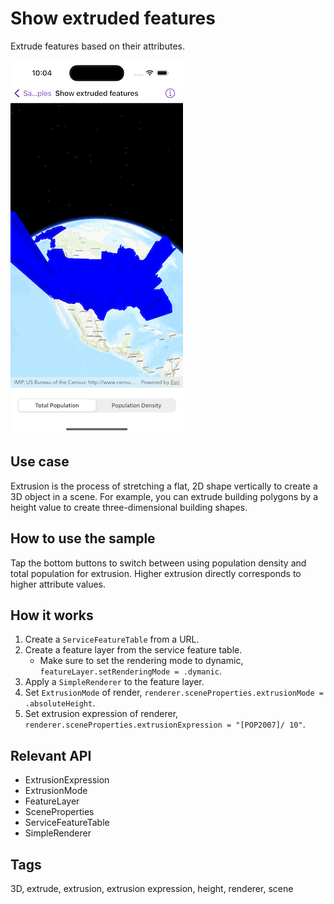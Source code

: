 # Show extruded features

Extrude features based on their attributes.

![Image of show extruded features](show-extruded-features.png)

## Use case

Extrusion is the process of stretching a flat, 2D shape vertically to create a 3D object in a scene. For example, you can extrude building polygons by a height value to create three-dimensional building shapes.

## How to use the sample

Tap the bottom buttons to switch between using population density and total population for extrusion. Higher extrusion directly corresponds to higher attribute values.

## How it works

1. Create a `ServiceFeatureTable` from a URL.
2. Create a feature layer from the service feature table.
   * Make sure to set the rendering mode to dynamic, `featureLayer.setRenderingMode = .dymanic`.
3. Apply a `SimpleRenderer` to the feature layer.
4. Set `ExtrusionMode` of render, `renderer.sceneProperties.extrusionMode = .absoluteHeight`.
5. Set extrusion expression of renderer, `renderer.sceneProperties.extrusionExpression = "[POP2007]/ 10"`.

## Relevant API

* ExtrusionExpression
* ExtrusionMode
* FeatureLayer
* SceneProperties
* ServiceFeatureTable
* SimpleRenderer

## Tags

3D, extrude, extrusion, extrusion expression, height, renderer, scene

